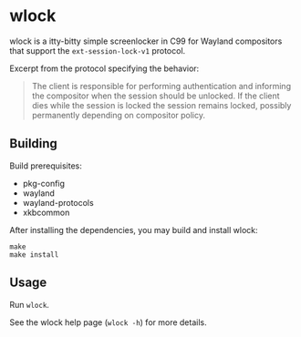 # wlock

wlock is a itty-bitty simple screenlocker in C99 for Wayland compositors
that support the `ext-session-lock-v1` protocol.

Excerpt from the protocol specifying the behavior:
> The client is responsible for performing authentication and informing the
> compositor when the session should be unlocked. If the client dies while
> the session is locked the session remains locked, possibly permanently
> depending on compositor policy.

## Building

Build prerequisites:

- pkg-config
- wayland
- wayland-protocols
- xkbcommon

After installing the dependencies, you may build and install wlock:
```
make
make install
```

## Usage

Run `wlock`.

See the wlock help page (`wlock -h`) for more details.
